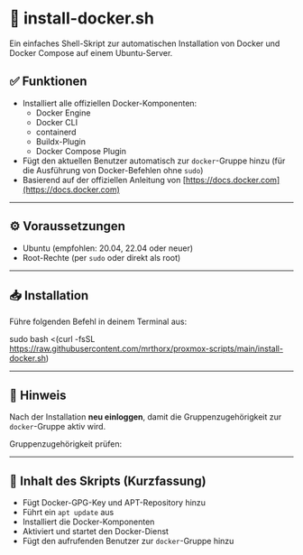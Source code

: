 # 🐳 install-docker.sh

Ein einfaches Shell-Skript zur automatischen Installation von Docker und Docker Compose auf einem Ubuntu-Server.

## ✅ Funktionen

- Installiert alle offiziellen Docker-Komponenten:
  - Docker Engine  
  - Docker CLI  
  - containerd  
  - Buildx-Plugin  
  - Docker Compose Plugin
- Fügt den aktuellen Benutzer automatisch zur `docker`-Gruppe hinzu (für die Ausführung von Docker-Befehlen ohne `sudo`)
- Basierend auf der offiziellen Anleitung von [https://docs.docker.com](https://docs.docker.com)

---

## ⚙️ Voraussetzungen

- Ubuntu (empfohlen: 20.04, 22.04 oder neuer)
- Root-Rechte (per `sudo` oder direkt als root)

---

## 📥 Installation

Führe folgenden Befehl in deinem Terminal aus:

sudo bash <(curl -fsSL https://raw.githubusercontent.com/mrthorx/proxmox-scripts/main/install-docker.sh)

---

## 🧠 Hinweis

Nach der Installation **neu einloggen**, damit die Gruppenzugehörigkeit zur `docker`-Gruppe aktiv wird.

Gruppenzugehörigkeit prüfen:

---

## 📁 Inhalt des Skripts (Kurzfassung)

- Fügt Docker-GPG-Key und APT-Repository hinzu  
- Führt ein `apt update` aus  
- Installiert die Docker-Komponenten  
- Aktiviert und startet den Docker-Dienst  
- Fügt den aufrufenden Benutzer zur `docker`-Gruppe hinzu
